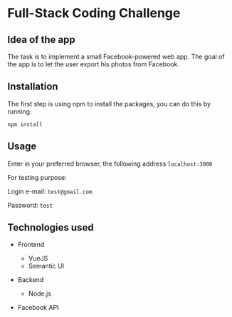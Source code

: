 # Full-Stack Coding Challenge

## Idea of the app
The task is to implement a small Facebook-powered web app. The goal of the app is to let the user export his photos from Facebook. 

## Installation
The first step is using npm to install the packages, you can do this by running:
```shell
npm install
```

## Usage
Enter in your preferred browser, the following address `localhost:3000`

For testing purpose:

Login e-mail: `test@gmail.com`

Password: `test`


## Technologies used
 
* Frontend
  * VueJS
  * Semantic UI

* Backend
  * Node.js

* Facebook API

